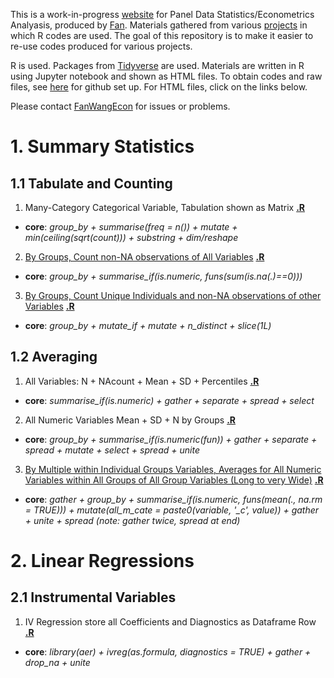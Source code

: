 
This is a work-in-progress [website](https://fanwangecon.github.io/R4Econ/) for Panel Data Statistics/Econometrics Analyasis, produced by [Fan](https://fanwangecon.github.io/). Materials gathered from various [projects](https://fanwangecon.github.io/research) in which R codes are used. The goal of this repository is to make it easier to re-use codes produced for various projects.

R is used. Packages from [Tidyverse](https://www.tidyverse.org/) are used. Materials are written in R using Jupyter notebook and shown as HTML files. To obtain codes and raw files, see [here](docs/gitsetup.md) for github set up. For HTML files, click on the links below.

Please contact [FanWangEcon](https://fanwangecon.github.io/) for issues or problems.

# 1. Summary Statistics

## 1.1 Tabulate and Counting

1. Many-Category Categorical Variable, Tabulation shown as Matrix **[.R](https://github.com/FanWangEcon/R4Econ/blob/master/summarize/tabulate/ListUniqueCateNAsMat.R)**
  + **core**: *group_by + summarise(freq = n()) + mutate + min(ceiling(sqrt(count))) + substring + dim/reshape*
2. [By Groups, Count non-NA observations of All Variables](summarize/count/ByGroupCountAllVarNonNA.html) **[.R](https://github.com/FanWangEcon/R4Econ/blob/master/summarize/count/ByGroupCountAllVarNonNA.R)**
  + **core**: *group_by + summarise_if(is.numeric, funs(sum(is.na(.)==0)))*
3. [By Groups, Count Unique Individuals and non-NA observations of other Variables](summarize/count/ByGroupCountUniqueIndi.html) **[.R](https://github.com/FanWangEcon/R4Econ/blob/master/summarize/count/ByGroupCountUniqueIndi.R)**
  + **core**: *group_by + mutate_if + mutate + n_distinct + slice(1L)*

## 1.2 Averaging

1. All Variables: N + NAcount + Mean + SD + Percentiles **[.R](https://github.com/FanWangEcon/R4Econ/blob/master/summarize/summ/SummPercentiles.R)**
  + **core**: *summarise_if(is.numeric) + gather + separate + spread  + select*
2. All Numeric Variables Mean + SD + N by Groups **[.R](https://github.com/FanWangEcon/R4Econ/blob/master/summarize/summ/ByGroupSumm.R)**
  + **core**: *group_by + summarise_if(is.numeric(fun)) + gather + separate + spread + mutate + select + spread + unite*
3. [By Multiple within Individual Groups Variables, Averages for All Numeric Variables within All Groups of All Group Variables (Long to very Wide)](summarize/summ/ByGroupsSummWide.html) **[.R](https://github.com/FanWangEcon/R4Econ/blob/master/summarize/summ/ByGroupsSummWide.R)**
  + **core**: *gather + group_by + summarise_if(is.numeric, funs(mean(., na.rm = TRUE))) + mutate(all_m_cate = paste0(variable, '_c', value)) + gather + unite + spread (note: gather twice, spread at end)*

# 2. Linear Regressions

## 2.1 Instrumental Variables

1. IV Regression store all Coefficients and Diagnostics as Dataframe Row **[.R](https://github.com/FanWangEcon/R4Econ/blob/master/linreg/ivreg/ivregdfrow.R)**
  + **core**: *library(aer) + ivreg(as.formula, diagnostics = TRUE) + gather + drop_na + unite*
